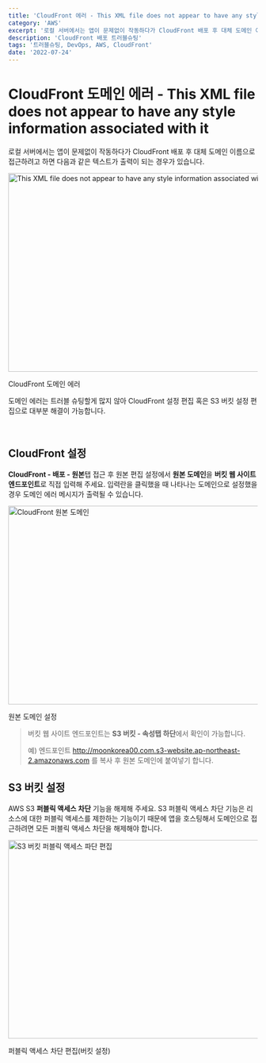 ```yaml
---
title: 'CloudFront 에러 - This XML file does not appear to have any style information associated with it'
category: 'AWS'
excerpt: '로컬 서버에서는 앱이 문제없이 작동하다가 CloudFront 배포 후 대체 도메인 이름으로 접근하려고 하면 다음과 같은 텍스트가 출력이 되는 경우가 있습니다.'
description: 'CloudFront 배포 트러블슈팅'
tags: '트러블슈팅, DevOps, AWS, CloudFront'
date: '2022-07-24'
---
```


# CloudFront 도메인 에러 - This XML file does not appear to have any style information associated with it

로컬 서버에서는 앱이 문제없이 작동하다가 CloudFront 배포 후 대체 도메인 이름으로 접근하려고 하면 다음과 같은 텍스트가 출력이 되는 경우가 있습니다.

<img src="/assets/markdown-image/AWS-cloudfront-도메인-에러/cloudfront_edit.png" alt="This XML file does not appear to have any style information associated with it" width='550' height='400'>

<span>CloudFront 도메인 에러</span>

도메인 에러는 트러블 슈팅할게 많지 않아 CloudFront 설정 편집 혹은 S3 버킷 설정 편집으로 대부분 해결이 가능합니다.

</br>

## CloudFront 설정

**CloudFront - 배포 - 원본**탭 접근 후 원본 편집 설정에서 **원본 도메인**을 **버킷 웹 사이트 엔드포인트**로 직접 입력해 주세요. 입력란을 클릭했을 때 나타나는 도메인으로 설정했을 경우 도메인 에러 메시지가 출력될 수 있습니다.

<img src="/assets/markdown-image/AWS-cloudfront-도메인-에러/cloudfront_error.png" alt="CloudFront 원본 도메인" width='600' height='400'>

<span>원본 도메인 설정</span>

> 버킷 웹 사이트 엔드포인트는 **S3 버킷 - 속성탭 하단**에서 확인이 가능합니다.
>
> 예) 엔드포인트 http://moonkorea00.com.s3-website.ap-northeast-2.amazonaws.com 를 복사 후 원본 도메인에 붙여넣기 합니다.

## S3 버킷 설정

AWS S3 **퍼블릭 액세스 차단** 기능을 해제해 주세요. S3 퍼블릭 액세스 차단 기능은 리소스에 대한 퍼블릭 액세스를 제한하는 기능이기 때문에 앱을 호스팅해서 도메인으로 접근하려면 모든 퍼블릭 액세스 차단을 해제해야 합니다.

<img src="/assets/markdown-image/AWS-cloudfront-도메인-에러/S3_public_access.png" alt="S3 버킷 퍼블릭 액세스 파단 편집" width='550' height='400'>

<span>퍼블릭 액세스 차단 편집(버킷 설정)</span>
